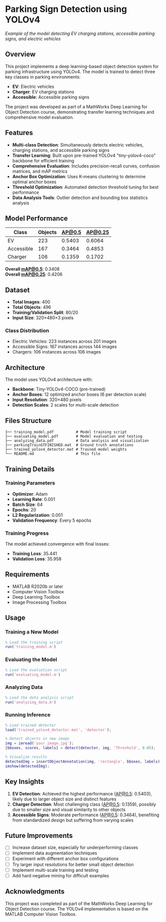 # Parking Sign Detection using YOLOv4

<!-- ![Demo Image](demo_detection.png) -->
*Example of the model detecting EV charging stations, accessible parking signs, and electric vehicles*

## Overview

This project implements a deep learning-based object detection system for parking infrastructure using YOLOv4. The model is trained to detect three key classes in parking environments:
- **EV**: Electric vehicles
- **Charger**: EV charging stations  
- **Accessible**: Accessible parking signs

The project was developed as part of a MathWorks Deep Learning for Object Detection course, demonstrating transfer learning techniques and comprehensive model evaluation.

## Features

- **Multi-class Detection**: Simultaneously detects electric vehicles, charging stations, and accessible parking signs
- **Transfer Learning**: Built upon pre-trained YOLOv4 "tiny-yolov4-coco" backbone for efficient training
- **Comprehensive Evaluation**: Includes precision-recall curves, confusion matrices, and mAP metrics
- **Anchor Box Optimization**: Uses K-means clustering to determine optimal anchor boxes
- **Threshold Optimization**: Automated detection threshold tuning for best performance
- **Data Analysis Tools**: Outlier detection and bounding box statistics analysis

## Model Performance

| Class | Objects | AP@0.5 | AP@0.25 |
|-------|---------|--------|---------|
| EV | 223 | 0.5403 | 0.6064 |
| Accessible | 167 | 0.3464 | 0.4853 |
| Charger | 106 | 0.1359 | 0.1702 |

**Overall mAP@0.5**: 0.3408  
**Overall mAP@0.25**: 0.4206

## Dataset

- **Total Images**: 400
- **Total Objects**: 496
- **Training/Validation Split**: 80/20
- **Input Size**: 320×480×3 pixels

### Class Distribution
- Electric Vehicles: 223 instances across 201 images
- Accessible Signs: 167 instances across 144 images  
- Chargers: 106 instances across 106 images

## Architecture

The model uses YOLOv4 architecture with:
- **Backbone**: Tiny-YOLOv4-COCO (pre-trained)
- **Anchor Boxes**: 12 optimized anchor boxes (6 per detection scale)
- **Input Resolution**: 320×480 pixels
- **Detection Scales**: 2 scales for multi-scale detection

## Files Structure

```
├── training_model.pdf          # Model training script
├── evaluating_model.pdf        # Model evaluation and testing
├── analyzing_data.pdf          # Data analysis and visualization
├── parkingTrainGTFINISHED.mat  # Ground truth annotations
├── trained_yolov4_detector.mat # Trained model weights
└── README.md                   # This file
```

## Training Details

### Training Parameters
- **Optimizer**: Adam
- **Learning Rate**: 0.001
- **Batch Size**: 64
- **Epochs**: 20
- **L2 Regularization**: 0.001
- **Validation Frequency**: Every 5 epochs

### Training Progress
The model achieved convergence with final losses:
- **Training Loss**: 35.441
- **Validation Loss**: 35.958

<!-- ![Training Progress](training_progress.png)
*Training and validation loss curves over 20 epochs* -->

<!-- ## Evaluation Metrics

### Precision-Recall Curves
![Precision-Recall](precision_recall_curves.png)
*Precision-recall curves for each class at different IoU thresholds*

### Confusion Matrix
![Confusion Matrix](confusion_matrix.png)
*Confusion matrix showing classification performance*

### Detection Threshold Analysis
![Threshold Analysis](threshold_analysis.png)
*mAP vs Detection Threshold curve for optimal threshold selection*

## Data Analysis

### Bounding Box Statistics
![Area vs Aspect Ratio](area_aspect_ratio.png)
*Scatter plot showing area vs aspect ratio distribution for each class*

### Box Plots
![Aspect Ratio Boxplot](aspect_ratio_boxplot.png)
*Box plots showing aspect ratio distribution by class*

![Area Boxplot](area_boxplot.png)
*Box plots showing area distribution by class* -->

## Requirements

- MATLAB R2020b or later
- Computer Vision Toolbox
- Deep Learning Toolbox
- Image Processing Toolbox

## Usage

### Training a New Model
```matlab
% Load the training script
run('training_model.m')
```

### Evaluating the Model
```matlab
% Load the evaluation script  
run('evaluating_model.m')
```

### Analyzing Data
```matlab
% Load the data analysis script
run('analyzing_data.m')
```

### Running Inference
```matlab
% Load trained detector
load('trained_yolov4_detector.mat', 'detector');

% Detect objects in new image
img = imread('your_image.jpg');
[bboxes, scores, labels] = detect(detector, img, 'Threshold', 0.05);

% Visualize results
detectedImg = insertObjectAnnotation(img, 'rectangle', bboxes, labels);
imshow(detectedImg);
```

## Key Insights

1. **EV Detection**: Achieved the highest performance (AP@0.5: 0.5403), likely due to larger object size and distinct features
2. **Charger Detection**: Most challenging class (AP@0.5: 0.1359), possibly due to smaller size and visual similarity to other objects
3. **Accessible Signs**: Moderate performance (AP@0.5: 0.3464), benefiting from standardized design but suffering from varying scales

## Future Improvements

- [ ] Increase dataset size, especially for underperforming classes
- [ ] Implement data augmentation techniques
- [ ] Experiment with different anchor box configurations
- [ ] Try larger input resolutions for better small object detection
- [ ] Implement multi-scale training and testing
- [ ] Add hard negative mining for difficult examples

## Acknowledgments

This project was completed as part of the MathWorks Deep Learning for Object Detection course. The YOLOv4 implementation is based on the MATLAB Computer Vision Toolbox.

